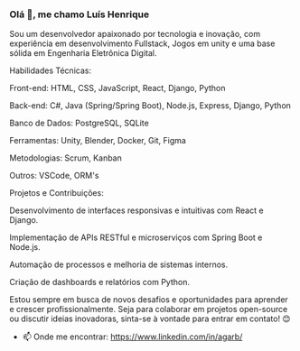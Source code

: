 ### Olá 👋, me chamo Luís Henrique
Sou um desenvolvedor apaixonado por tecnologia e inovação, com experiência em desenvolvimento Fullstack, Jogos em unity e uma base sólida em Engenharia Eletrônica Digital. 

Habilidades Técnicas:

Front-end:  HTML, CSS, JavaScript, React, Django, Python

Back-end: C#, Java (Spring/Spring Boot), Node.js, Express, Django, Python

Banco de Dados: PostgreSQL, SQLite

Ferramentas: Unity, Blender, Docker, Git, Figma

Metodologias: Scrum, Kanban

Outros: VSCode, ORM's

Projetos e Contribuições:

Desenvolvimento de interfaces responsivas e intuitivas com React e Django.

Implementação de APIs RESTful e microserviços com Spring Boot e Node.js.

Automação de processos e melhoria de sistemas internos.

Criação de dashboards e relatórios com Python.

Estou sempre em busca de novos desafios e oportunidades para aprender e crescer profissionalmente. Seja para colaborar em projetos open-source ou discutir ideias inovadoras, sinta-se à vontade para entrar em contato! 😊

- 📫 Onde me encontrar: https://www.linkedin.com/in/agarb/
